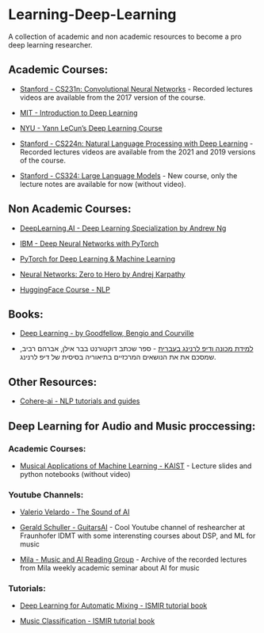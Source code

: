 # Learning-Deep-Learning
A collection of academic and non academic resources to become a pro deep learning researcher.

## Academic Courses:

* [Stanford - CS231n: Convolutional Neural Networks](http://cs231n.stanford.edu/2017/) - Recorded lectures videos are available from the 2017 version of the course. 

* [MIT - Introduction to Deep Learning](http://introtodeeplearning.com/2022/index.html)

* [NYU - Yann LeCun’s Deep Learning Course](https://cds.nyu.edu/deep-learning/)

* [Stanford - CS224n: Natural Language Processing with Deep Learning](https://web.stanford.edu/class/cs224n/) - Recorded lectures videos are available from the 2021 and 2019 versions of the course. 

* [Stanford - CS324: Large Language Models](https://stanford-cs324.github.io/winter2022/lectures/) - New course, only the lecture notes are available for now (without video). 

## Non Academic Courses:

* [DeepLearning.AI - Deep Learning Specialization by Andrew Ng](https://www.coursera.org/specializations/deep-learning)

* [IBM - Deep Neural Networks with PyTorch](https://www.coursera.org/learn/deep-neural-networks-with-pytorch)

* [PyTorch for Deep Learning & Machine Learning](https://www.youtube.com/watch?v=V_xro1bcAuA)

* [Neural Networks: Zero to Hero by Andrej Karpathy](https://github.com/karpathy/nn-zero-to-hero)

* [HuggingFace Course - NLP](https://huggingface.co/course/chapter1/1)

## Books:

* [Deep Learning - by Goodfellow, Bengio and Courville](https://www.deeplearningbook.org/)

* [למידת מכונה ודיפ לרנינג בעברית](https://github.com/AvrahamRaviv/Deep-Learning-in-Hebrew) - ספר שכתב דוקטורנט בבר אילן, אברהם רביב, שמסכם את את הנושאים המרכזיים בתיאוריה בסיסית של דיפ לרנינג.

## Other Resources:

* [Cohere-ai - NLP tutorials and guides](https://txt.cohere.ai/)


## Deep Learning for Audio and Music proccessing:
### Academic Courses:
* [Musical Applications of Machine Learning - KAIST](https://mac.kaist.ac.kr/~juhan/gct634/) - Lecture slides and python notebooks (without video)

### Youtube Channels:

* [Valerio Velardo - The Sound of AI](https://www.youtube.com/@ValerioVelardoTheSoundofAI)

* [Gerald Schuller - GuitarsAI](https://www.youtube.com/@GuitarsAI/featured) - Cool Youtube channel of reshearcher at Fraunhofer IDMT with some interensting courses about DSP, and ML for music

* [Mila - Music and AI Reading Group](https://www.youtube.com/@musicaireadinggroup945/featured) - Archive of the recorded lectures from Mila weekly academic seminar about AI for music 

### Tutorials:

* [Deep Learning for Automatic Mixing - ISMIR tutorial book](https://dl4am.github.io/tutorial/landing-page.html)

* [Music Classification - ISMIR tutorial book](https://music-classification.github.io/tutorial/landing-page.html)


